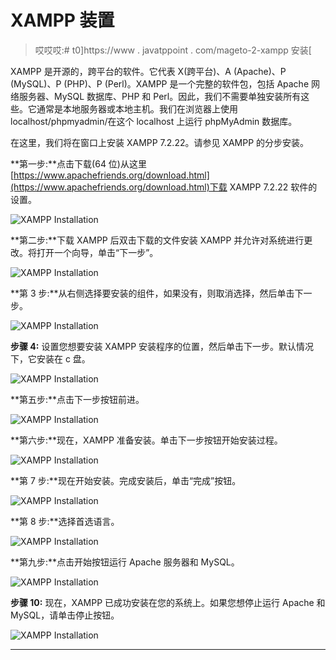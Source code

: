 # XAMPP 装置

> 哎哎哎:# t0]https://www . javatppoint . com/mageto-2-xampp 安装[

XAMPP 是开源的，跨平台的软件。它代表 X(跨平台)、A (Apache)、P (MySQL)、P (PHP)、P (Perl)。XAMPP 是一个完整的软件包，包括 Apache 网络服务器、MySQL 数据库、PHP 和 Perl。因此，我们不需要单独安装所有这些。它通常是本地服务器或本地主机。我们在浏览器上使用 localhost/phpmyadmin/在这个 localhost 上运行 phpMyAdmin 数据库。

在这里，我们将在窗口上安装 XAMPP 7.2.22。请参见 XAMPP 的分步安装。

**第一步:**点击下载(64 位)从这里[https://www.apachefriends.org/download.html](https://www.apachefriends.org/download.html)下载 XAMPP 7.2.22 软件的设置。

![XAMPP Installation](../Images/6db5d513db45765c936b866b3c002e39.png)

**第二步:**下载 XAMPP 后双击下载的文件安装 XAMPP 并允许对系统进行更改。将打开一个向导，单击“下一步”。

![XAMPP Installation](../Images/3a6c2081d76653424ff8ce65b35a1a82.png)

**第 3 步:**从右侧选择要安装的组件，如果没有，则取消选择，然后单击下一步。

![XAMPP Installation](../Images/39833c4239b490e864f5baffd26b1cb5.png)

**步骤 4:** 设置您想要安装 XAMPP 安装程序的位置，然后单击下一步。默认情况下，它安装在 c 盘。

![XAMPP Installation](../Images/4adf5d6584216bde19f344f7b8f2bf9a.png)

**第五步:**点击下一步按钮前进。

![XAMPP Installation](../Images/9e3dbf2008d103f5a4312930eb5f0bd0.png)

**第六步:**现在，XAMPP 准备安装。单击下一步按钮开始安装过程。

![XAMPP Installation](../Images/58715d1a388c766ad7fb3544a7c241f8.png)

**第 7 步:**现在开始安装。完成安装后，单击“完成”按钮。

![XAMPP Installation](../Images/ffdc3c9c5ca505c45584adac934c3181.png)

**第 8 步:**选择首选语言。

![XAMPP Installation](../Images/1496483b4fc8116826314337223fe299.png)

**第九步:**点击开始按钮运行 Apache 服务器和 MySQL。

![XAMPP Installation](../Images/1a5778f3e5b361f7d590c45a6da503a8.png)

**步骤 10:** 现在，XAMPP 已成功安装在您的系统上。如果您想停止运行 Apache 和 MySQL，请单击停止按钮。

![XAMPP Installation](../Images/e780dda76903c68608e6d140bc81a9b1.png)

* * *